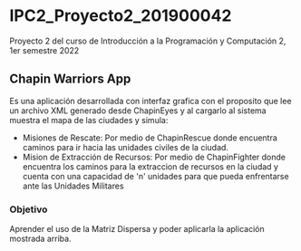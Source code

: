 # IPC2_Proyecto2_201900042
Proyecto 2 del curso de Introducción a la Programación y Computación 2, 1er semestre 2022

## Chapin Warriors App
Es una aplicación desarrollada con interfaz grafica con el proposito que lee un archivo XML generado desde ChapinEyes y al cargarlo al sistema muestra el mapa de las ciudades y simula:
- Misiones de Rescate: Por medio de ChapinRescue donde encuentra caminos para ir hacia las unidades civiles de la ciudad.
- Mision de Extracción de Recursos: Por medio de ChapinFighter donde encuentra los caminos para la extraccion de recursos en la ciudad y cuenta con una capacidad de 'n' unidades para que pueda enfrentarse ante las Unidades Militares

### Objetivo
Aprender el uso de la Matriz Dispersa y poder aplicarla la aplicación mostrada arriba.